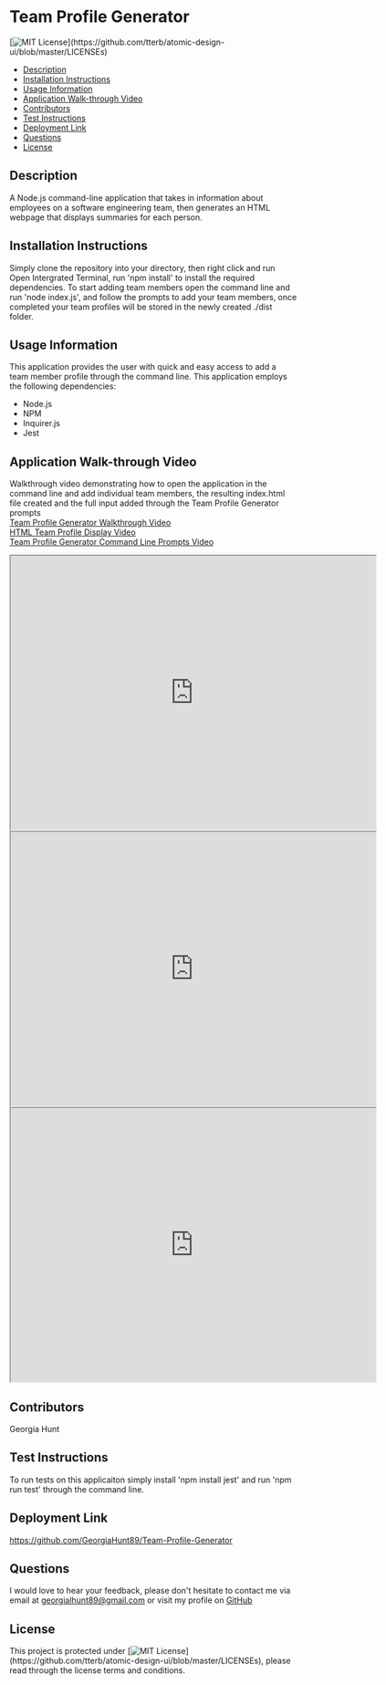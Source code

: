 
# Team Profile Generator
[![MIT License](https://img.shields.io/apm/l/atomic-design-ui.svg?)](https://github.com/tterb/atomic-design-ui/blob/master/LICENSEs)

* [Description](#description)
* [Installation Instructions](#installation)
* [Usage Information](#usage)
* [Application Walk-through Video](#Application-Walk-through-Video)
* [Contributors](#contributors)
* [Test Instructions](#testing)
* [Deployment Link](#deployment)
* [Questions](#questions)
* [License](#license)


## Description
A Node.js command-line application that takes in information about employees on a software engineering team, then generates an HTML webpage that displays summaries for each person.

## Installation Instructions
Simply clone the repository into your directory, then right click and run Open Intergrated Terminal, run 'npm install' to install the required dependencies. To start adding team members open the command line and run 'node index.js', and follow the prompts to add your team members, once completed your team profiles will be stored in the newly created ./dist folder. 

## Usage Information
This application provides the user with quick and easy access to add a team member profile through the command line. This application employs the following dependencies:
 * Node.js 
 * NPM 
 * Inquirer.js 
 * Jest 


## Application Walk-through Video
Walkthrough video demonstrating how to open the application in the command line and add individual team members, the resulting index.html file created and the full input added through the Team Profile Generator prompts <br>
 [Team Profile Generator Walkthrough Video](https://drive.google.com/file/d/1g3EdY965eK0A4Kjb9Jz4iH1g5SjZUAuC/view)<br>
 [HTML Team Profile Display Video](https://drive.google.com/file/d/14yHsc3IZFSZy02AL4WFqBdaa9Eci76NC/view)<br>
 [Team Profile Generator Command Line Prompts Video](https://drive.google.com/file/d/1q0gZy6t7D0TANMEo6LFd5ISUx4voYUW6/view)<br>
<iframe src="https://drive.google.com/file/d/1g3EdY965eK0A4Kjb9Jz4iH1g5SjZUAuC/preview" width="640" height="480"></iframe>
<br>
<iframe src="https://drive.google.com/file/d/1g3EdY965eK0A4Kjb9Jz4iH1g5SjZUAuC/preview" width="640" height="480"></iframe>
<br>
<iframe src="https://drive.google.com/file/d/1q0gZy6t7D0TANMEo6LFd5ISUx4voYUW6/preview" width="640" height="480"></iframe>

## Contributors
Georgia Hunt

## Test Instructions
To run tests on this applicaiton simply install 'npm install jest' and run 'npm run test' through the command line. 

## Deployment Link
https://github.com/GeorgiaHunt89/Team-Profile-Generator

## Questions
I would love to hear your feedback, please don't hesitate to contact me via email at [georgialhunt89@gmail.com](mailto;georgialhunt89@gmail.com) or visit my profile on [GitHub](https://github.com/georgiahunt89)
        
## License
This project is protected under [![MIT License](https://img.shields.io/apm/l/atomic-design-ui.svg?)](https://github.com/tterb/atomic-design-ui/blob/master/LICENSEs), please read through the license terms and conditions.
    
